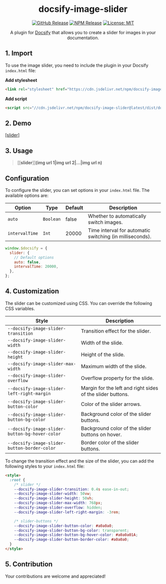 <div align="center">

# docsify-image-slider

[![GitHub Release](https://img.shields.io/github/v/release/erectbranch/docsify-image-slider?logo=github&color=orange&style=flat-square)](https://github.com/erectbranch/docsify-image-slider/releases)
[![NPM Release](https://img.shields.io/npm/v/docsify-image-slider.svg?logo=npm&style=flat-square)](https://www.npmjs.com/package/docsify-image-slider)
[![License: MIT](https://img.shields.io/badge/License-MIT-yellow.svg?style=flat-square)](https://github.com/erectbranch/docsify-image-slider/blob/master/LICENSE)

A plugin for [Docsify](https://docsify.js.org/#/) that allows you to create a slider for images in your documentation.

</div>

## 1. Import

To use the image slider, you need to include the plugin in your Docsify `index.html` file:

**Add stylesheet**

```html
<link rel="stylesheet" href="https://cdn.jsdelivr.net/npm/docsify-image-slider@latest/dist/slider.min.css">
```

**Add script**

```html
<script src="//cdn.jsdelivr.net/npm/docsify-image-slider@latest/dist/docsify-image-slider.min.js"></script>
```

## 2. Demo

[[slider]](./images/slide_1.jpg|./images/slide_2.jpg|./images/slide_3.jpg)

## 3. Usage

> \[\[**slider**\]\]**(img url 1|img url 2|...|img url n)**

## Configuration

To configure the slider, you can set options in your `index.html` file. The available options are:

| Option | Type | Default | Description |
| --- | --- | --- | --- |
| `auto` | `Boolean` | false | Whether to automatically switch images. |
| `intervalTime` | `Int` | 20000 | Time interval for automatic switching (in milliseconds). |

```javascript
window.$docsify = {
  slider: {
    // Default options
    auto: false,
    intervalTime: 20000,
  },
};
```

## 4. Customization

The slider can be customized using CSS. You can override the following CSS variables.

| Style | Description |
| --- | --- |
| `--docsify-image-slider-transition` | Transition effect for the slider. |
| `--docsify-image-slider-width` | Width of the slide. |
| `--docsify-image-slider-height` | Height of the slide. |
| `--docsify-image-slider-max-width` | Maximum width of the slide. |
| `--docsify-image-slider-overflow` | Overflow property for the slide. |
| `--docsify-image-slider-left-right-margin` | Margin for the left and right sides of the slider buttons. |
| `--docsify-image-slider-button-color` | Color of the slider arrows. |
| `--docsify-image-slider-button-bg-color` | Background color of the slider buttons. |
| `--docsify-image-slider-button-bg-hover-color` | Background color of the slider buttons on hover. |
| `--docsify-image-slider-button-border-color` | Border color of the slider buttons. |

To change the transition effect and the size of the slider, you can add the following styles to your `index.html` file:

```html
<style>
  :root {
    /* slider */
    --docsify-image-slider-transition: 0.4s ease-in-out;
    --docsify-image-slider-width: 50vw;
    --docsify-image-slider-height: 50vh;
    --docsify-image-slider-max-width: 768px;
    --docsify-image-slider-overflow: hidden;
    --docsify-image-slider-left-right-margin: -3rem;

    /* slider-buttons */
    --docsify-image-slider-button-color: #a0a0a0;
    --docsify-image-slider-button-bg-color: transparent;
    --docsify-image-slider-button-bg-hover-color: #a0a0a01A;
    --docsify-image-slider-button-border-color: #a0a0a0;
  }
</style>
```

## 5. Contribution

Your contributions are welcome and appreciated!
